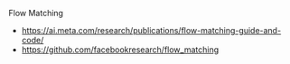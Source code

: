 Flow Matching

- https://ai.meta.com/research/publications/flow-matching-guide-and-code/
- https://github.com/facebookresearch/flow_matching